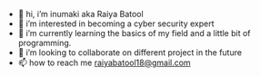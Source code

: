 - 👋 hi, i’m inumaki aka Raiya Batool
- 👀 i’m interested in becoming a cyber security expert
- 🌱 i’m currently learning the basics of my field and a little bit of programming.
- 💞️ i’m looking to collaborate on different project in the future
- 📫 how to reach me raiyabatool18@gmail.com

<!---
rayy313/rayy313 is a ✨ special ✨ repository because its `README.md` (this file) appears on your GitHub profile.
You can click the Preview link to take a look at your changes.
--->
